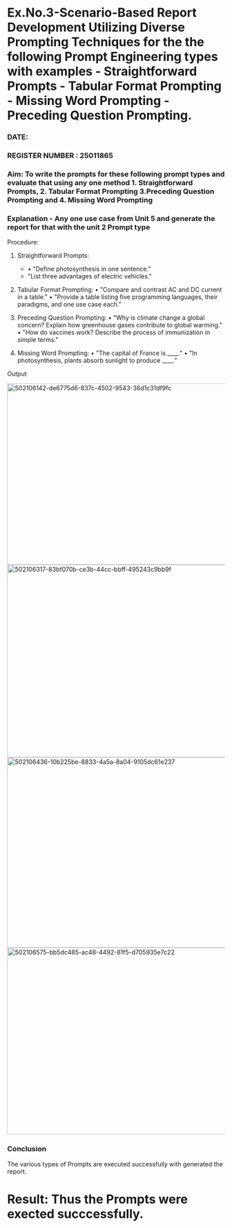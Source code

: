 # Ex.No.3-Scenario-Based Report Development Utilizing Diverse Prompting Techniques for the the following Prompt Engineering types with examples - Straightforward Prompts - Tabular Format Prompting - Missing Word Prompting - Preceding Question Prompting.

### DATE:                                                                            
### REGISTER NUMBER : 25011865
### Aim: To write the prompts for these following prompt types and evaluate that using any one method 1. Straightforward Prompts, 2. Tabular Format Prompting 3.Preceding Question Prompting and 4. Missing Word Prompting

### Explanation - Any one use case from Unit 5 and generate the report for that with the unit 2 Prompt type
Procedure:
1.	Straightforward Prompts:
    - •	"Define photosynthesis in one sentence."
    - 	"List three advantages of electric vehicles."

 3.	Tabular Format Prompting:
     •	"Compare and contrast AC and DC current in a table."
     •	"Provide a table listing five programming languages, their paradigms, and one use case each."
3. Preceding Question Prompting:
    •	"Why is climate change a global concern? Explain how greenhouse gases contribute to global warming."
    •	"How do vaccines work? Describe the process of immunization in simple terms."
4. Missing Word Prompting:
   •	"The capital of France is ____."
  •	"In photosynthesis, plants absorb sunlight to produce ____."

Output

<img width="782" height="420" alt="502106142-de6775d6-837c-4502-9543-36d1c31df9fc" src="https://github.com/user-attachments/assets/d567ca5e-ea8e-41e1-bf21-8ec6eed45e43" />

<img width="779" height="446" alt="502106317-83bf070b-ce3b-44cc-bbff-495243c9bb9f" src="https://github.com/user-attachments/assets/7dbd4c09-f378-4198-8fdf-dc3ad4fe2da0" />

<img width="796" height="441" alt="502106436-10b225be-8833-4a5a-8a04-9105dc61e237" src="https://github.com/user-attachments/assets/f80224e9-2e92-48a9-a58f-dfa5424df99c" />

<img width="776" height="433" alt="502106575-bb5dc485-ac48-4492-81f5-d705935e7c22" src="https://github.com/user-attachments/assets/af82b8fe-9f27-46ba-98f5-028a9a9d1406" />

### Conclusion

 The various types of Prompts are executed successfully with generated the report.

# Result: Thus the Prompts were exected succcessfully.

